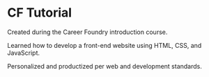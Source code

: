 # CF Tutorial

Created during the Career Foundry introduction course.

Learned how to develop a front-end website using HTML, CSS, and JavaScript.

Personalized and productized per web and development standards.
